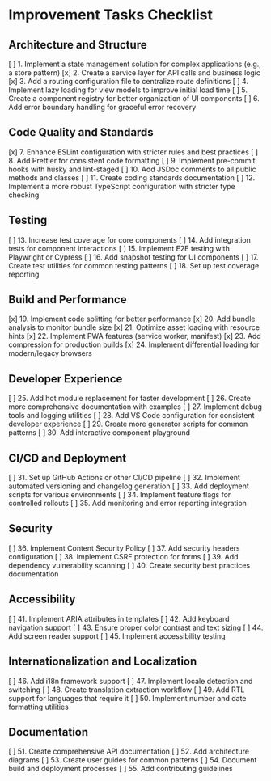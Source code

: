 # Improvement Tasks Checklist

## Architecture and Structure
[ ] 1. Implement a state management solution for complex applications (e.g., a store pattern)
[x] 2. Create a service layer for API calls and business logic
[x] 3. Add a routing configuration file to centralize route definitions
[ ] 4. Implement lazy loading for view models to improve initial load time
[ ] 5. Create a component registry for better organization of UI components
[ ] 6. Add error boundary handling for graceful error recovery

## Code Quality and Standards
[x] 7. Enhance ESLint configuration with stricter rules and best practices
[ ] 8. Add Prettier for consistent code formatting
[ ] 9. Implement pre-commit hooks with husky and lint-staged
[ ] 10. Add JSDoc comments to all public methods and classes
[ ] 11. Create coding standards documentation
[ ] 12. Implement a more robust TypeScript configuration with stricter type checking

## Testing
[ ] 13. Increase test coverage for core components
[ ] 14. Add integration tests for component interactions
[ ] 15. Implement E2E testing with Playwright or Cypress
[ ] 16. Add snapshot testing for UI components
[ ] 17. Create test utilities for common testing patterns
[ ] 18. Set up test coverage reporting

## Build and Performance
[x] 19. Implement code splitting for better performance
[x] 20. Add bundle analysis to monitor bundle size
[x] 21. Optimize asset loading with resource hints
[x] 22. Implement PWA features (service worker, manifest)
[x] 23. Add compression for production builds
[x] 24. Implement differential loading for modern/legacy browsers

## Developer Experience
[ ] 25. Add hot module replacement for faster development
[ ] 26. Create more comprehensive documentation with examples
[ ] 27. Implement debug tools and logging utilities
[ ] 28. Add VS Code configuration for consistent developer experience
[ ] 29. Create more generator scripts for common patterns
[ ] 30. Add interactive component playground

## CI/CD and Deployment
[ ] 31. Set up GitHub Actions or other CI/CD pipeline
[ ] 32. Implement automated versioning and changelog generation
[ ] 33. Add deployment scripts for various environments
[ ] 34. Implement feature flags for controlled rollouts
[ ] 35. Add monitoring and error reporting integration

## Security
[ ] 36. Implement Content Security Policy
[ ] 37. Add security headers configuration
[ ] 38. Implement CSRF protection for forms
[ ] 39. Add dependency vulnerability scanning
[ ] 40. Create security best practices documentation

## Accessibility
[ ] 41. Implement ARIA attributes in templates
[ ] 42. Add keyboard navigation support
[ ] 43. Ensure proper color contrast and text sizing
[ ] 44. Add screen reader support
[ ] 45. Implement accessibility testing

## Internationalization and Localization
[ ] 46. Add i18n framework support
[ ] 47. Implement locale detection and switching
[ ] 48. Create translation extraction workflow
[ ] 49. Add RTL support for languages that require it
[ ] 50. Implement number and date formatting utilities

## Documentation
[ ] 51. Create comprehensive API documentation
[ ] 52. Add architecture diagrams
[ ] 53. Create user guides for common patterns
[ ] 54. Document build and deployment processes
[ ] 55. Add contributing guidelines
